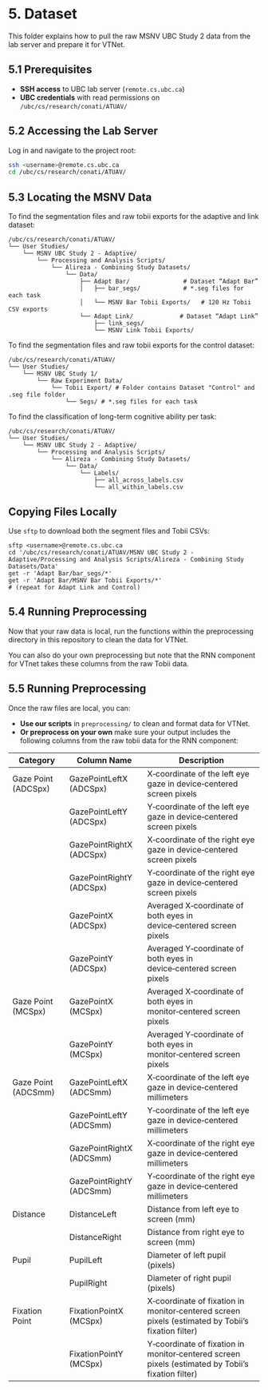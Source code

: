# 5. Dataset

This folder explains how to pull the raw MSNV UBC Study 2 data from the lab server and prepare it for VTNet.


## 5.1 Prerequisites

- **SSH access** to UBC lab server (`remote.cs.ubc.ca`)  
- **UBC credentials** with read permissions on `/ubc/cs/research/conati/ATUAV/`  


## 5.2 Accessing the Lab Server
Log in and navigate to the project root:
```bash
ssh <username>@remote.cs.ubc.ca
cd /ubc/cs/research/conati/ATUAV/
```

## 5.3 Locating the MSNV Data
To find the segmentation files and raw tobii exports for the adaptive and link dataset:
```
/ubc/cs/research/conati/ATUAV/
└── User Studies/
    └── MSNV UBC Study 2 - Adaptive/
        └── Processing and Analysis Scripts/
            └── Alireza - Combining Study Datasets/
                └── Data/
                    ├── Adapt Bar/               # Dataset “Adapt Bar”
                    │   ├── bar_segs/            # *.seg files for each task
                    │   └── MSNV Bar Tobii Exports/   # 120 Hz Tobii CSV exports
                    └── Adapt Link/             # Dataset “Adapt Link”
                        ├── link_segs/
                        └── MSNV Link Tobii Exports/

```
To find the segmentation files and raw tobii exports for the control dataset:
```
/ubc/cs/research/conati/ATUAV/
└── User Studies/
    └── MSNV UBC Study 1/
        └── Raw Experiment Data/
            └── Tobii Export/ # Folder contains Dataset "Control" and .seg file folder
                └── Segs/ # *.seg files for each task
```
To find the classification of long-term cognitive ability per task:
```
/ubc/cs/research/conati/ATUAV/
└── User Studies/
    └── MSNV UBC Study 2 - Adaptive/
        └── Processing and Analysis Scripts/
            └── Alireza - Combining Study Datasets/
                └── Data/
                    └── Labels/
                        ├── all_across_labels.csv
                        └── all_within_labels.csv
```

## Copying Files Locally
Use `sftp` to download both the segment files and Tobii CSVs:
```
sftp <username>@remote.cs.ubc.ca
cd '/ubc/cs/research/conati/ATUAV/MSNV UBC Study 2 - Adaptive/Processing and Analysis Scripts/Alireza - Combining Study Datasets/Data'
get -r 'Adapt Bar/bar_segs/*'
get -r 'Adapt Bar/MSNV Bar Tobii Exports/*'
# (repeat for Adapt Link and Control)
```

## 5.4 Running Preprocessing 
Now that your raw data is local, run the functions within the preprocessing directory in this repository to clean the data for VTNet. <br/>

You can also do your own preprocessing but note that the RNN component for VTnet takes these columns from the raw Tobii data. 
## 5.5 Running Preprocessing

Once the raw files are local, you can:

- **Use our scripts** in `preprocessing/` to clean and format data for VTNet.  
- **Or preprocess on your own** make sure your output includes the following columns from the raw tobii data for the RNN component:

| Category               | Column Name                          | Description                                                                                   |
|------------------------|--------------------------------------|-----------------------------------------------------------------------------------------------|
| Gaze Point (ADCSpx)    | GazePointLeftX (ADCSpx)              | X‑coordinate of the left eye gaze in device‑centered screen pixels                            |
|                        | GazePointLeftY (ADCSpx)              | Y‑coordinate of the left eye gaze in device‑centered screen pixels                            |
|                        | GazePointRightX (ADCSpx)             | X‑coordinate of the right eye gaze in device‑centered screen pixels                           |
|                        | GazePointRightY (ADCSpx)             | Y‑coordinate of the right eye gaze in device‑centered screen pixels                           |
|                        | GazePointX (ADCSpx)                  | Averaged X‑coordinate of both eyes in device‑centered screen pixels                           |
|                        | GazePointY (ADCSpx)                  | Averaged Y‑coordinate of both eyes in device‑centered screen pixels                           |
| Gaze Point (MCSpx)     | GazePointX (MCSpx)                   | Averaged X‑coordinate of both eyes in monitor‑centered screen pixels                          |
|                        | GazePointY (MCSpx)                   | Averaged Y‑coordinate of both eyes in monitor‑centered screen pixels                          |
| Gaze Point (ADCSmm)    | GazePointLeftX (ADCSmm)              | X‑coordinate of the left eye gaze in device‑centered millimeters                              |
|                        | GazePointLeftY (ADCSmm)              | Y‑coordinate of the left eye gaze in device‑centered millimeters                              |
|                        | GazePointRightX (ADCSmm)             | X‑coordinate of the right eye gaze in device‑centered millimeters                             |
|                        | GazePointRightY (ADCSmm)             | Y‑coordinate of the right eye gaze in device‑centered millimeters                             |
| Distance               | DistanceLeft                         | Distance from left eye to screen (mm)                                                         |
|                        | DistanceRight                        | Distance from right eye to screen (mm)                                                        |
| Pupil                  | PupilLeft                            | Diameter of left pupil (pixels)                                                               |
|                        | PupilRight                           | Diameter of right pupil (pixels)                                                              |
| Fixation Point         | FixationPointX (MCSpx)               | X‑coordinate of fixation in monitor‑centered screen pixels (estimated by Tobii’s fixation filter) |
|                        | FixationPointY (MCSpx)               | Y‑coordinate of fixation in monitor‑centered screen pixels (estimated by Tobii’s fixation filter) |

